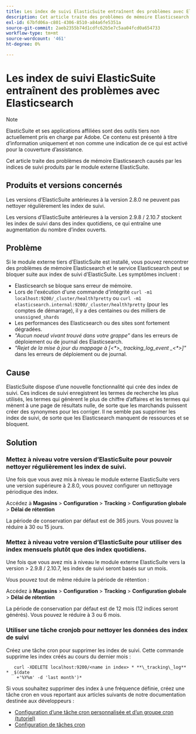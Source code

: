 ```yaml
---
title: Les index de suivi ElasticSuite entraînent des problèmes avec Elasticsearch
description: Cet article traite des problèmes de mémoire Elasticsearch causés par les indices de suivi produits par le module externe ElasticSuite.
exl-id: 67bfd06a-c801-4306-8510-a84a6fe5351a
source-git-commit: 2aeb2355b74d1cdfc62b5e7c5aa04fcd0a654733
workflow-type: tm+mt
source-wordcount: '461'
ht-degree: 0%

---
```


# Les index de suivi ElasticSuite entraînent des problèmes avec Elasticsearch

>[!NOTE]
>
>ElasticSuite et ses applications affiliées sont des outils tiers non actuellement pris en charge par Adobe. Ce contenu est présenté à titre d’information uniquement et non comme une indication de ce qui est activé pour la couverture d’assistance.

Cet article traite des problèmes de mémoire Elasticsearch causés par les indices de suivi produits par le module externe ElasticSuite.

## Produits et versions concernés

Les versions d’ElasticSuite antérieures à la version 2.8.0 ne peuvent pas nettoyer régulièrement les index de suivi.

Les versions d’ElasticSuite antérieures à la version 2.9.8 / 2.10.7 stockent les index de suivi dans des index quotidiens, ce qui entraîne une augmentation du nombre d’index ouverts.

## Problème

Si le module externe tiers d’ElasticSuite est installé, vous pouvez rencontrer des problèmes de mémoire Elasticsearch et le service Elasticsearch peut se bloquer suite aux index de suivi d’ElasticSuite. Les symptômes incluent :

* Elasticsearch se bloque sans erreur de mémoire.
* Lors de l&#39;exécution d&#39;une commande d&#39;intégrité `curl -m1 localhost:9200/_cluster/health?pretty` ou `curl -m1 elasticsearch.internal:9200/_cluster/health?pretty` (pour les comptes de démarrage), il y a des centaines ou des milliers de `unassigned_shards`
* Les performances des Elasticsearch ou des sites sont fortement dégradées.
* *&quot;Aucun noeud vivant trouvé dans votre grappe&quot;* dans les erreurs de déploiement ou de journal des Elasticsearch.
* *&quot;Rejet de la mise à jour du mappage à [&lt;\*>_ tracking_log_event _&lt;\*>]&quot;* dans les erreurs de déploiement ou de journal.

## Cause

ElasticSuite dispose d’une nouvelle fonctionnalité qui crée des index de suivi. Ces indices de suivi enregistrent les termes de recherche les plus utilisés, les termes qui génèrent le plus de chiffre d’affaires et les termes qui mènent à une page de résultats nulle, de sorte que les marchands puissent créer des synonymes pour les corriger. Il ne semble pas supprimer les index de suivi, de sorte que les Elasticsearch manquent de ressources et se bloquent.

## Solution

### Mettez à niveau votre version d’ElasticSuite pour pouvoir nettoyer régulièrement les index de suivi.

Une fois que vous avez mis à niveau le module externe ElasticSuite vers une version supérieure à 2.8.0, vous pouvez configurer un nettoyage périodique des index.

Accédez à **Magasins** > **Configuration** > **Tracking** > **Configuration globale** > **Délai de rétention**

La période de conservation par défaut est de 365 jours. Vous pouvez la réduire à 30 ou 15 jours.

### Mettez à niveau votre version d’ElasticSuite pour utiliser des index mensuels plutôt que des index quotidiens.

Une fois que vous avez mis à niveau le module externe ElasticSuite vers la version > 2.9.8 / 2.10.7, les index de suivi seront basés sur un mois.

Vous pouvez tout de même réduire la période de rétention :

Accédez à **Magasins** > **Configuration** > **Tracking** > **Configuration globale** > **Délai de rétention**

La période de conservation par défaut est de 12 mois (12 indices seront générés). Vous pouvez le réduire à 3 ou 6 mois.

### Utiliser une tâche cronjob pour nettoyer les données des index de suivi

Créez une tâche cron pour supprimer les index de suivi. Cette commande supprime les index créés au cours du dernier mois :

```
   curl -XDELETE localhost:9200/<name in index> * **\_tracking\_log** * _$(date
    +'%Y%m' -d 'last month')*
```

Si vous souhaitez supprimer des index à une fréquence définie, créez une tâche cron en vous reportant aux articles suivants de notre documentation destinée aux développeurs :

* [Configuration d’une tâche cron personnalisée et d’un groupe cron (tutoriel)](https://experienceleague.adobe.com/en/docs/commerce-operations/configuration-guide/crons/custom-cron-tutorial)
* [Configuration de tâches cron](https://experienceleague.adobe.com/en/docs/commerce-cloud-service/user-guide/configure/app/properties/crons-property)

